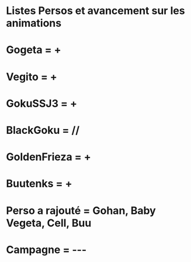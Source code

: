 # Listes Persos et avancement sur les animations
# Gogeta = +
# Vegito = +
# GokuSSJ3 = +
# BlackGoku = //
# GoldenFrieza = +
# Buutenks = +


# Perso a rajouté = Gohan, Baby Vegeta, Cell, Buu

# Campagne = ---